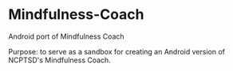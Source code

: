 Mindfulness-Coach
=================

Android port of Mindfulness Coach

Purpose: to serve as a sandbox for creating an Android version of NCPTSD's Mindfulness Coach.
